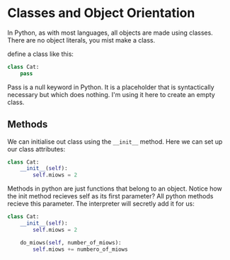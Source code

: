 # Classes and Object Orientation

In Python, as with most languages, all objects are made using classes. There are no object literals, you mist make a class.

define a class like this:

```py
class Cat:
    pass
```

Pass is a null keyword in Python. It is a placeholder that is syntactically necessary but which does nothing. I'm using it here to create an empty class.

## Methods

We can initialise out class using the `__init__` method. Here we can set up our class attributes:

```py
class Cat:
    __init__(self):
        self.miows = 2
```

Methods in python are just functions that belong to an object. Notice how the init method recieves self as its first parameter? All python methods recieve this parameter. The interpreter will secretly add it for us:

```py
class Cat:
    __init__(self):
        self.miows = 2

    do_miows(self, number_of_miows):
        self.miows += numbero_of_miows
```
